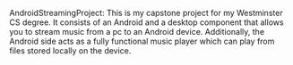 AndroidStreamingProject:
This is my capstone project for my Westminster CS degree. 
It consists of an Android and a desktop component that allows you to stream music from a pc to an Android device.
Additionally, the Android side acts as a fully functional music player which can play from files stored locally on the device.
